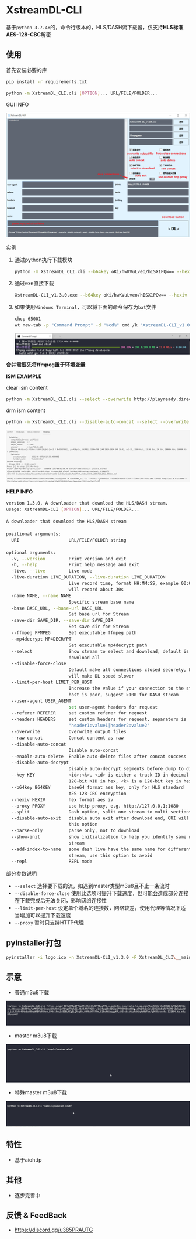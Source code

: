 # XstreamDL-CLI
基于`python 3.7.4+`的，命令行版本的，HLS/DASH流下载器，仅支持**HLS标准AES-128-CBC**解密

## 使用

首先安装必要的库
```bash
pip install -r requirements.txt
```

```bash
python -m XstreamDL_CLI.cli [OPTION]... URL/FILE/FOLDER...
```

GUI INFO

![](/images/Snipaste_2021-08-07_16-00-35.png)

实例

1. 通过python执行下载模块
    ```bash
    python -m XstreamDL_CLI.cli --b64key oKi/hwKVuLveo/hISX1PQw== --hexiv b3d5ca56926d49d8e96b70aa5c7b358e --name 第一节总论 https://hls.videocc.net/d06ae002cb/2/d06ae002cb4a0bed78fb912c874fdbb2_2.m3u8
    ```
2. 通过exe直接下载
    ```bash
    XstreamDL-CLI_v1.3.0.exe --b64key oKi/hwKVuLveo/hISX1PQw== --hexiv b3d5ca56926d49d8e96b70aa5c7b358e --name 第一节总论 https://hls.videocc.net/d06ae002cb/2/d06ae002cb4a0bed78fb912c874fdbb2_2.m3u8
    ```
3. 如果使用`Windows Terminal`，可以将下面的命令保存为`bat`文件
    ```bash
    chcp 65001
    wt new-tab -p "Command Prompt" -d "%cd%" cmd /k "XstreamDL-CLI_v1.0.0.exe --b64key oKi/hwKVuLveo/hISX1PQw== --hexiv b3d5ca56926d49d8e96b70aa5c7b358e --name 第一节总论 https://hls.videocc.net/d06ae002cb/2/d06ae002cb4a0bed78fb912c874fdbb2_2.m3u8"
    ```
    
    ![](images/Snipaste_2021-02-04_19-13-09.png)

**合并需要先将ffmpeg置于环境变量**

**ISM EXAMPLE**

clear ism content

```bash
python -m XstreamDL_CLI.cli --select --overwrite http://playready.directtaps.net/smoothstreaming/SSWSS720H264/SuperSpeedway_720.ism/Manifest
```

drm ism content

```bash
python -m XstreamDL_CLI.cli --disable-auto-concat --select --overwrite https://akamaicdn.hbogo.eu/5acb29be-eba0-46b1-8646-0e8354ff9cda_hbo/COMP/140258727_adr_comp_0cc2c364-5dba-4f1c-96f9-5640f98f5bbb_3400000_v2.ism/manifest 
```

![](images/oCam_2021_08_03_18_19_56_590.gif)

**HELP INFO**

```bash
version 1.3.0, A downloader that download the HLS/DASH stream.
usage: XstreamDL-CLI [OPTION]... URL/FILE/FOLDER...

A downloader that download the HLS/DASH stream

positional arguments:
  URI                   URL/FILE/FOLDER string

optional arguments:
  -v, --version         Print version and exit
  -h, --help            Print help message and exit
  -live, --live         Live mode
  -live-duration LIVE_DURATION, --live-duration LIVE_DURATION
                        Live record time, format HH:MM:SS, example 00:00:30
                        will record about 30s
  -name NAME, --name NAME
                        Specific stream base name
  -base BASE_URL, --base-url BASE_URL
                        Set base url for Stream
  -save-dir SAVE_DIR, --save-dir SAVE_DIR
                        Set save dir for Stream
  --ffmpeg FFMPEG       Set executable ffmpeg path
  --mp4decrypt MP4DECRYPT
                        Set executable mp4decrypt path
  --select              Show stream to select and download, default is to
                        download all
  --disable-force-close
                        Default make all connections closed securely, but it
                        will make DL speed slower
  --limit-per-host LIMIT_PER_HOST
                        Increase the value if your connection to the stream
                        host is poor, suggest >100 for DASH stream
  --user-agent USER_AGENT
                        set user-agent headers for request
  --referer REFERER     set custom referer for request
  --headers HEADERS     set custom headers for request, separators is |, e.g.
                        "header1:value1|header2:value2"
  --overwrite           Overwrite output files
  --raw-concat          Concat content as raw
  --disable-auto-concat
                        Disable auto-concat
  --enable-auto-delete  Enable auto-delete files after concat success
  --disable-auto-decrypt
                        Disable auto-decrypt segments before dump to disk
  --key KEY             <id>:<k>, <id> is either a track ID in decimal or a
                        128-bit KID in hex, <k> is a 128-bit key in hex
  --b64key B64KEY       base64 format aes key, only for HLS standard
                        AES-128-CBC encryption
  --hexiv HEXIV         hex format aes iv
  --proxy PROXY         use http proxy, e.g. http://127.0.0.1:1080
  --split               Dash option, split one stream to multi sections
  --disable-auto-exit   disable auto exit after download end, GUI will use
                        this option
  --parse-only          parse only, not to download
  --show-init           show initialization to help you identify same name
                        stream
  --add-index-to-name   some dash live have the same name for different
                        stream, use this option to avoid
  --repl                REPL mode
```

部分参数说明

- `--select`
    选择要下载的流，如遇到master类型m3u8且不止一条流时
- `--disable-force-close`
    使用此选项可提升下载速度，但可能会造成部分连接在下载完成后无法关闭，影响网络连接性
- `--limit-per-host`
    设定单个域名的连接数，网络较差，使用代理等情况下适当增加可以提升下载速度
- `--proxy`
    暂时只支持HTTP代理

## pyinstaller打包

```bash
pyinstaller -i logo.ico -n XstreamDL-CLI_v1.3.0 -F XstreamDL_CLI\__main__.py
```

## 示意

- 普通m3u8下载

![](images/normal_m3u8.gif)

- master m3u8下载

![](images/master_m3u8.gif)

- 特殊master m3u8下载

![](images/camf_master_m3u8.gif)

## 特性

- 基于aiohttp

## 其他

- 逐步完善中

## 反馈 & FeedBack

- https://discord.gg/u385PRAUTG